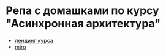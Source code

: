 # Репа с домашками по курсу "Асинхронная архитектура"

- [лендинг курса](https://education.borshev.com/architecture)
- [miro](https://miro.com/app/board/uXjVM0kaZl8=/)
